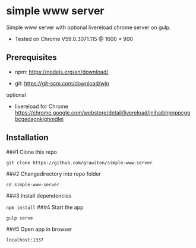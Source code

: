 # simple www server
Simple www server with optional livereload chrome server on gulp.
- Tested on Chrome V59.0.3071.115 @ 1600 * 900


## Prerequisites


- npm: https://nodejs.org/en/download/

- git: https://git-scm.com/download/win


optional
- livereload for Chrome https://chrome.google.com/webstore/detail/livereload/jnihajbhpnppcggbcgedagnkighmdlei



## Installation



###1 Clone this repo

 `git clone https://github.com/grawiton/simple-www-server`


###2 Changedirectory into repo folder 

`cd simple-www-server`


###3 Install dependencies 

`npm install`
###4 Start the app

 `gulp serve`


###5 Open app in browser

`localhost:1337`
